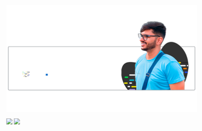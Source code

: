 <div>
<p><img src="https://github.com/IgorFerrazmcz/IgorFerrazmcz/blob/main/projeto%20github%20readme%202.png?raw=true width="100%" height="auto"</p>
</div>

<div>
<a href="https://www.instagram.com/igorferraaz/" target="_blank"><img src="https://img.shields.io/badge/-Instagram-%23E4405F?style=for-the-badge&logo=instagram&logoColor=white" target="_blank"></a>
<a href="https://www.linkedin.com/in/igor-ferraz-696844249/" target="_blank"><img src="https://img.shields.io/badge/-LinkedIn-%230077B5?style=for-the-badge&logo=linkedin&logoColor=white" target="_blank"></a>
  
</div>

